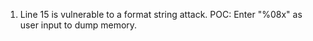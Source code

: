 1. Line 15 is vulnerable to a format string attack. POC: Enter "%08x" as user input to dump memory.
